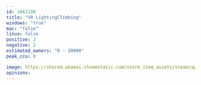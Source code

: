 ```yaml
---
id: 1861100
title: "VR LightingClimbing"
windows: "true"
mac: "false"
linux: false
positive: 2
negative: 2
estimated_owners: "0 - 20000"
peak_ccu: 0

image: https://shared.akamai.steamstatic.com/store_item_assets/steam/apps/1861100/header.jpg?t=1649267941
opinions:
---
```

